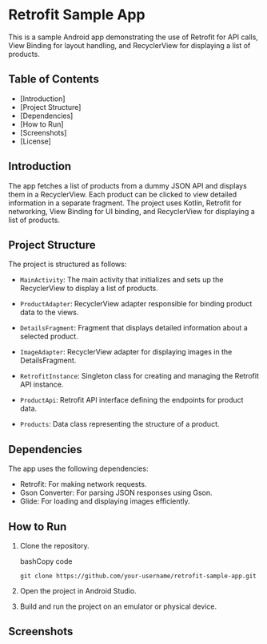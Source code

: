 Retrofit Sample App
===================

This is a sample Android app demonstrating the use of Retrofit for API calls, View Binding for layout handling, and RecyclerView for displaying a list of products.

Table of Contents
-----------------

-   [Introduction]
-   [Project Structure]
-   [Dependencies]
-   [How to Run]
-   [Screenshots]
-   [License]

Introduction
------------

The app fetches a list of products from a dummy JSON API and displays them in a RecyclerView. Each product can be clicked to view detailed information in a separate fragment. The project uses Kotlin, Retrofit for networking, View Binding for UI binding, and RecyclerView for displaying a list of products.

Project Structure
-----------------

The project is structured as follows:

-   `MainActivity`: The main activity that initializes and sets up the RecyclerView to display a list of products.

-   `ProductAdapter`: RecyclerView adapter responsible for binding product data to the views.

-   `DetailsFragment`: Fragment that displays detailed information about a selected product.

-   `ImageAdapter`: RecyclerView adapter for displaying images in the DetailsFragment.

-   `RetrofitInstance`: Singleton class for creating and managing the Retrofit API instance.

-   `ProductApi`: Retrofit API interface defining the endpoints for product data.

-   `Products`: Data class representing the structure of a product.

Dependencies
------------

The app uses the following dependencies:

-   Retrofit: For making network requests.
-   Gson Converter: For parsing JSON responses using Gson.
-   Glide: For loading and displaying images efficiently.

How to Run
----------

1.  Clone the repository.

    bashCopy code

    `git clone https://github.com/your-username/retrofit-sample-app.git`

2.  Open the project in Android Studio.

3.  Build and run the project on an emulator or physical device.

Screenshots
-----------

